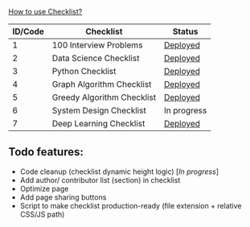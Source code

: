 
[How to use Checklist?](https://iq.opengenus.org/use-checklist/)

| ID/Code | Checklist | Status |
|---|---|---|
| 1 | 100 Interview Problems | [Deployed](https://iq.opengenus.org/100-interview-problems/) |
| 2 | Data Science Checklist | [Deployed](https://iq.opengenus.org/data-science-checklist/) |
| 3 | Python Checklist | [Deployed](https://iq.opengenus.org/python-checklist/) |
| 4 | Graph Algorithm Checklist | [Deployed](https://iq.opengenus.org/graph-algorithms-checklist/) |
| 5 | Greedy Algorithm Checklist | [Deployed](https://iq.opengenus.org/greedy-algorithms-checklist/) |
| 6 | System Design Checklist | In progress |
| 7 | Deep Learning Checklist | [Deployed](https://iq.opengenus.org/deep-learning-checklist/) |

## Todo features:

* Code cleanup (checklist dynamic height logic) [_In progress_]
* Add author/ contributor list (section) in checklist
* Optimize page
* Add page sharing buttons
* Script to make checklist production-ready (file extension + relative CSS/JS path)
